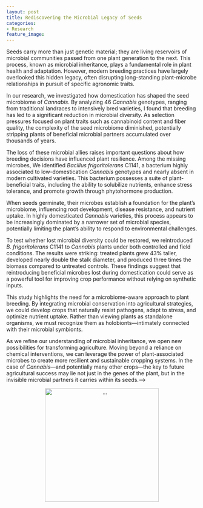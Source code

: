 ```yaml
---
layout: post
title: Rediscovering the Microbial Legacy of Seeds
categories:
- Research
feature_image: 
---
```


Seeds carry more than just genetic material; they are living reservoirs of microbial communities passed from one plant generation to the next. This process, known as microbial inheritance, plays a fundamental role in plant health and adaptation. However, modern breeding practices have largely overlooked this hidden legacy, often disrupting long-standing plant-microbe relationships in pursuit of specific agronomic traits.

In our research, we investigated how domestication has shaped the seed microbiome of *Cannabis*. By analyzing 46 *Cannabis* genotypes, ranging from traditional landraces to intensively bred varieties, I found that breeding has led to a significant reduction in microbial diversity. As selection pressures focused on plant traits such as cannabinoid content and fiber quality, the complexity of the seed microbiome diminished, potentially stripping plants of beneficial microbial partners accumulated over thousands of years.

The loss of these microbial allies raises important questions about how breeding decisions have influenced plant resilience. Among the missing microbes, We identified *Bacillus frigoritolerans* C1141, a bacterium highly associated to low-domestication *Cannabis* genotypes and nearly absent in modern cultivated varieties. This bacterium possesses a suite of plant-beneficial traits, including the ability to solubilize nutrients, enhance stress tolerance, and promote growth through phytohormone production.

When seeds germinate, their microbes establish a foundation for the plant’s microbiome, influencing root development, disease resistance, and nutrient uptake. In highly domesticated *Cannabis* varieties, this process appears to be increasingly dominated by a narrower set of microbial species, potentially limiting the plant’s ability to respond to environmental challenges.

To test whether lost microbial diversity could be restored, we reintroduced *B. frigoritolerans* C1141 to *Cannabis* plants under both controlled and field conditions. The results were striking: treated plants grew 43% taller, developed nearly double the stalk diameter, and produced three times the biomass compared to untreated controls. These findings suggest that reintroducing beneficial microbes lost during domestication could serve as a powerful tool for improving crop performance without relying on synthetic inputs.

This study highlights the need for a microbiome-aware approach to plant breeding. By integrating microbial conservation into agricultural strategies, we could develop crops that naturally resist pathogens, adapt to stress, and optimize nutrient uptake. Rather than viewing plants as standalone organisms, we must recognize them as holobionts—intimately connected with their microbial symbionts.

As we refine our understanding of microbial inheritance, we open new possibilities for transforming agriculture. Moving beyond a reliance on chemical interventions, we can leverage the power of plant-associated microbes to create more resilient and sustainable cropping systems. In the case of *Cannabis*—and potentially many other crops—the key to future agricultural success may lie not just in the genes of the plant, but in the invisible microbial partners it carries within its seeds.-->


<center><img src="{{ site.baseurl }}/assets/cannabis-draw-mod1.png" class="img-thumbnail" width="300" height=auto alt="..."></center>